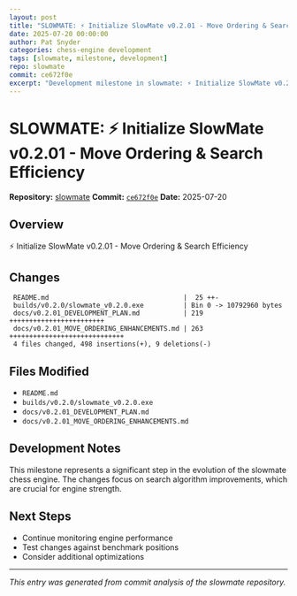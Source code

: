 ```yaml
---
layout: post
title: "SLOWMATE: ⚡ Initialize SlowMate v0.2.01 - Move Ordering & Search Efficiency"
date: 2025-07-20 00:00:00 
author: Pat Snyder
categories: chess-engine development
tags: [slowmate, milestone, development]
repo: slowmate
commit: ce672f0e
excerpt: "Development milestone in slowmate: ⚡ Initialize SlowMate v0.2.01 - Move Ordering & Search Efficiency"
---
```


# SLOWMATE: ⚡ Initialize SlowMate v0.2.01 - Move Ordering & Search Efficiency

**Repository:** [slowmate](https://github.com/pssnyder/slowmate)
**Commit:** [`ce672f0e`](https://github.com/pssnyder/slowmate/commit/ce672f0e5d8a59c29c7732618be5e112fc720b3f)
**Date:** 2025-07-20

## Overview

⚡ Initialize SlowMate v0.2.01 - Move Ordering & Search Efficiency

## Changes

```
 README.md                                  |  25 ++-
 builds/v0.2.0/slowmate_v0.2.0.exe          | Bin 0 -> 10792960 bytes
 docs/v0.2.01_DEVELOPMENT_PLAN.md           | 219 ++++++++++++++++++++++++
 docs/v0.2.01_MOVE_ORDERING_ENHANCEMENTS.md | 263 +++++++++++++++++++++++++++++
 4 files changed, 498 insertions(+), 9 deletions(-)
```

## Files Modified

- `README.md`
- `builds/v0.2.0/slowmate_v0.2.0.exe`
- `docs/v0.2.01_DEVELOPMENT_PLAN.md`
- `docs/v0.2.01_MOVE_ORDERING_ENHANCEMENTS.md`

## Development Notes

This milestone represents a significant step in the evolution of the slowmate chess engine. The changes focus on search algorithm improvements, which are crucial for engine strength.

## Next Steps

- Continue monitoring engine performance
- Test changes against benchmark positions
- Consider additional optimizations

---

*This entry was generated from commit analysis of the slowmate repository.*
